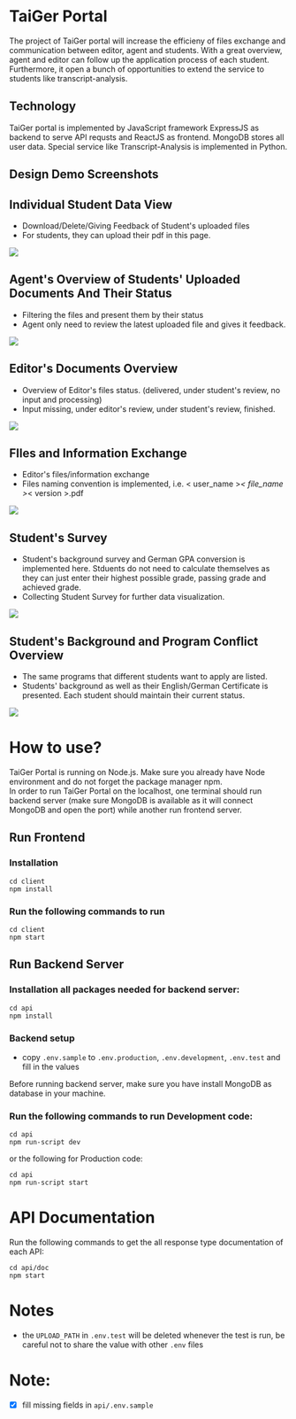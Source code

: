 # TaiGer Portal
The project of TaiGer portal will increase the efficieny of files exchange and communication between editor, agent and students. With a great overview, agent and editor can follow up the application process of each student. Furthermore, it open a bunch of opportunities to extend the service to students like transcript-analysis. 

## Technology
TaiGer portal is implemented by JavaScript framework ExpressJS as backend to serve API requsts and ReactJS as frontend. MongoDB stores all user data. Special service like Transcript-Analysis is implemented in Python. 

## Design Demo Screenshots
## Individual Student Data View
- Download/Delete/Giving Feedback of Student's uploaded files
- For students, they can upload their pdf in this page.

![](/screenshot/demo1.png)
## Agent's Overview of Students' Uploaded Documents And Their Status
- Filtering the files and present them by their status
- Agent only need to review the latest uploaded file and gives it feedback.

![](/screenshot/missingfile.png)
## Editor's Documents Overview
- Overview of Editor's files status. (delivered, under student's review, no input and processing)
- Input missing, under editor's review, under student's review, finished.

![](/screenshot/editorprogress.png)
## FIles and Information Exchange
- Editor's files/information exchange
- Files naming convention is implemented, i.e. < user_name >_< file_name >_< version >.pdf

![](/screenshot/editor.png)

## Student's Survey
- Student's background survey and German GPA conversion is implemented here. Stduents do not need to calculate themselves as they can just enter their highest possible grade, passing grade and achieved grade.
- Collecting Student Survey for further data visualization.

![](/screenshot/Survey.png)

## Student's Background and Program Conflict Overview
- The same programs that different students want to apply are listed.
- Students' background as well as their English/German Certificate is presented. Each student should maintain their current status. 

![](/screenshot/background_conflict.png)

# How to use?
TaiGer Portal is running on Node.js. Make sure you already have Node environment and do not forget the package manager npm.\
In order to run TaiGer Portal on the localhost, one terminal should run backend server (make sure MongoDB is available as it will connect MongoDB and open the port) while another run frontend server.
## Run Frontend
### Installation
```
cd client
npm install
```
### Run the following commands to run
```
cd client
npm start
```
## Run Backend Server
### Installation all packages needed for backend server:
```
cd api
npm install
```
### Backend setup 
- copy `.env.sample` to `.env.production`, `.env.development`, `.env.test` and fill in the values

Before running backend server, make sure you have install MongoDB as database in your machine. 

### Run the following commands to run Development code:
```
cd api
npm run-script dev
```
or the following for Production code:
```
cd api
npm run-script start
```
# API Documentation
Run the following commands to get the all response type documentation of each API:
```
cd api/doc
npm start
```

# Notes
- the `UPLOAD_PATH` in `.env.test` will be deleted whenever the test is run, be careful not to share the value with other `.env` files

# Note:
- [x] fill missing fields in `api/.env.sample`
